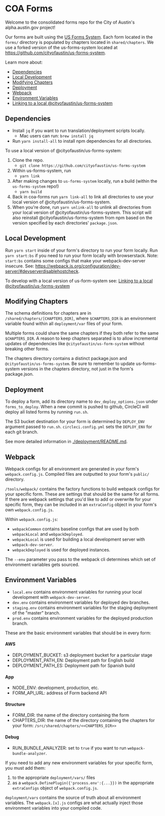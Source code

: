 # COA Forms

Welcome to the consolidated forms repo for the City of Austin's alpha.austin.gov project!

Our forms are built using the [US Forms System](https://github.com/usds/us-forms-system-starter-app). Each form located in the `forms/` directory is populated by chapters located in `shared/chapters`. We use a forked version of the us-forms-system located at https://github.com/cityofaustin/us-forms-system.

Learn more about:
- [Dependencies](#Dependencies)
- [Local Development](#Local-Development)
- [Modifying Chapters](#Modifying-Chapters)
- [Deployment](#Deployment)
- [Webpack](#Webpack)
- [Environment Variables](#Environment-Variables)
- [Linking to a local @cityofaustin/us-forms-system](#Link-to-a-local-@cityofaustin/us-forms-system)

## Dependencies
+ Install `jq` if you want to run translation/deployment scripts locally.
  + Mac users can run: `brew install jq`
+ Run `yarn install-all` to install npm dependencies for all directories.

To use a local version of @cityofaustin/us-forms-system:
1. Clone the repo.
    + `git clone https://github.com/cityofaustin/us-forms-system`
2. Within us-forms-system, run
    + `yarn link`
3. After making changes to `us-forms-system` locally, run a build (within the `us-forms-system` repo!)
    + `yarn build`
4. Back in coa-forms run `yarn link-all` to link all directories to use your local version of @cityofaustin/us-forms-system.
5. When you're done, run `yarn unlink-all` to unlink all directories from your local version of @cityofaustin/us-forms-system. This script will also reinstall @cityofaustin/us-forms-system from npm based on the version specified by each directories' `package.json`.

## Local Development

Run `yarn start` inside of your form's directory to run your form locally. Run `yarn start:bs` if you need to run your form locally with browserstack. Note: `start:bs` contains some configs that make your webpack-dev-server insecure. See: https://webpack.js.org/configuration/dev-server/#devserverdisablehostcheck.

To develop with a local version of us-form-system see: [Linking to a local @cityofaustin/us-forms-system](#Link-to-a-local-@cityofaustin/us-forms-system)

## Modifying Chapters
The schema definitions for chapters are in `/shared/chapters/[CHAPTERS_DIR]`, where `$CHAPTERS_DIR` is an environment variable found within all `deployment/var` files of your form.

Multiple forms could share the same chapters if they both refer to the same `$CHAPTERS_DIR`. A reason to keep chapters separated is to allow incremental updates of dependencies like `@cityofaustin/us-form-system` without breaking other forms.

The chapters directory contains a distinct package.json and `@cityofaustin/us-forms-system`. Be sure to remember to update us-forms-system versions in the chapters directory, not just in the form's package.json.

## Deployment
To deploy a form, add its directory name to `dev_deploy_options.json` under `forms_to_deploy`. When a new commit is pushed to github, CircleCI will deploy all listed forms by running `run.sh`.

The S3 bucket destination for your form is determined by `DEPLOY_ENV` argument passed to `run.sh`. `circleci.config.yml` sets the `DEPLOY_ENV` for each git branch.

See more detailed information in [./deployment/README.md](./deployment/README.md).

## Webpack
Webpack configs for all environment are generated in your form's `webpack.config.js`. Compiled files are outputted to your form's `public/` directory.

`/tools/webpack/` contains the factory functions to build webpack configs for your specific form. These are settings that should be the same for all forms. If there are webpack settings that you'd like to add or overwrite for your specific form, they can be included in an `extraConfig` object in your form's own `webpack.config.js`.

Within `webpack.config.js`:
+ `webpackCommon` contains baseline configs that are used by both `webpackLocal` and `webpackDeployed`.
+ `webpackLocal` is used for building a local development server with `webpack-dev-server`.
+ `webpackDeployed` is used for deployed instances.

The `--env` parameter you pass to the webpack cli determines which set of environment variables gets sourced.

## Environment Variables
+ `local.env` contains environment variables for running your local development with `webpack-dev-server`.
+ `dev.env` contains environment variables for deployed dev branches.
+ `staging.env` contains environment variables for the staging deployment of the "master" branch.
+ `prod.env` contains environment variables for the deployed production branch.

These are the basic environment variables that should be in every form:
#### AWS
+ DEPLOYMENT_BUCKET: s3 deployment bucket for a particular stage
+ DEPLOYMENT_PATH_EN: Deployment path for English build
+ DEPLOYMENT_PATH_ES: Deployment path for Spanish build
#### App
+ NODE_ENV: development, production, etc.
+ FORM_API_URL: address of Form backend API
#### Structure
+ FORM_DIR: the name of the directory containing the form
+ CHAPTERS_DIR: the name of the directory containing the chapters for your form: `/src/shared/chapters/<<CHAPTERS_DIR>>`
#### Debug
+ RUN_BUNDLE_ANALYZER: set to `true` if you want to run `webpack-bundle-analyzer`.

If you need to add any new environment variables for your specific form, you must add them:
1. to the appropriate `deployment/vars/` files
2. as a `webpack.DefinePlugin({'process.env':{...}})` in the appropriate `extraConfigs` object of `webpack.config.js`.

`deployment/vars` contains the source of truth about all environment variables. The `webpack.[x].js` configs are what actually inject those environment variables into your compiled code.
